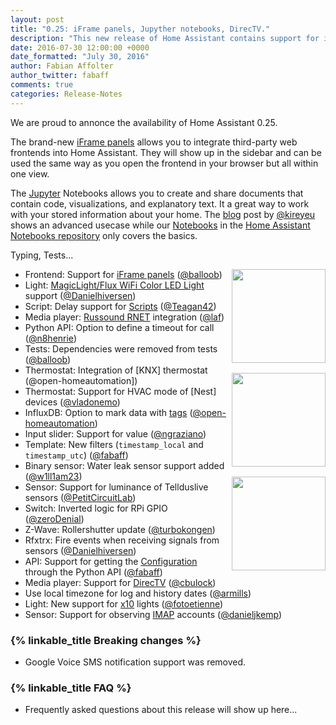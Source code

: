 ```yaml
---
layout: post
title: "0.25: iFrame panels, Jupyther notebooks, DirecTV."
description: "This new release of Home Assistant contains support for iFrame panels."
date: 2016-07-30 12:00:00 +0000
date_formatted: "July 30, 2016"
author: Fabian Affolter
author_twitter: fabaff
comments: true
categories: Release-Notes
---
```


We are proud to annonce the availability of Home Assistant 0.25.

The brand-new [iFrame panels][panel] allows you to integrate third-party web frontends into Home Assistant. They will show up in the sidebar and can be used the same way as you open the frontend in your browser but all within one view. 

The [Jupyter] Notebooks allows you to create and share documents that contain code, visualizations, and explanatory text. It a great way to work with your stored information about your home. The [blog] post by [@kireyeu] shows an advanced usecase while our [Notebooks][jupyter-notebooks] in the [Home Assistant Notebooks repository][jupyter-repo] only covers the basics.

Typing, Tests...

<img src='/images/supported_brands/russound.png' style='clear: right; margin-left: 5px; border:none; box-shadow: none; float: right; margin-bottom: 16px;' width='150' /><img src='/images/supported_brands/jupyter.png' style='clear: right; margin-left: 5px; border:none; box-shadow: none; float: right; margin-bottom: 16px;' width='150' /><img src='/images/supported_brands/directv.png' style='clear: right; margin-left: 5px; border:none; box-shadow: none; float: right; margin-bottom: 16px;' width='150' />

- Frontend: Support for [iFrame panels][panel] ([@balloob])
- Light: [MagicLight/Flux WiFi Color LED Light][flux] support ([@Danielhiversen])
- Script: Delay support for [Scripts][script] ([@Teagan42])
- Media player: [Russound RNET][Russound] integration ([@laf]) 
- Python API: Option to define a timeout for call ([@n8henrie])
- Tests: Dependencies were removed from tests ([@balloob])
- Thermostat: Integration of [KNX] thermostat (@open-homeautomation])
- Thermostat: Support for HVAC mode of [Nest] devices ([@vladonemo])
- InfluxDB: Option to mark data with [tags] ([@open-homeautomation])
- Input slider: Support for value ([@ngraziano])
- Template: New filters (`timestamp_local` and `timestamp_utc`) ([@fabaff])
- Binary sensor: Water leak sensor support added ([@w1ll1am23])
- Sensor: Support for luminance of Tellduslive sensors ([@PetitCircuitLab])
- Switch: Inverted logic for RPi GPIO ([@zeroDenial])
- Z-Wave: Rollershutter update ([@turbokongen])
- Rfxtrx: Fire events when receiving signals from sensors ([@Danielhiversen])
- API: Support for getting the [Configuration] through the Python API ([@fabaff])
- Media player: Support for [DirecTV] ([@cbulock])
- Use local timezone for log and history dates ([@armills])
- Light: New support for [x10] lights ([@fotoetienne])
- Sensor: Support for observing [IMAP] accounts ([@danieljkemp])

### {% linkable_title Breaking changes %}

- Google Voice SMS notification support was removed.

### {% linkable_title FAQ %}

- Frequently asked questions about this release will show up here...

[@Danielhiversen]: https://github.com/Danielhiversen
[@balloob]: https://github.com/balloob
[@Teagan42]: https://github.com/Teagan42
[@laf]: https://github.com/laf
[@n8henrie]: https://github.com/n8henrie
[@usul27]: https://github.com/usul27
[@vladonemo]: https://github.com/vladonemo
[@open-homeautomation]: https://github.com/open-homeautomation
[@ngraziano]: https://github.com/ngraziano
[@fabaff]: https://github.com/fabaff
[@w1ll1am23]: https://github.com/w1ll1am23
[@PetitCircuitLab]: https://github.com/PetitCircuitLab
[@zeroDenial]: https://github.com/zeroDenial
[@turbokongen]: https://github.com/turbokongen
[@kireyeu]: https://github.com/kireyeu
[@cbulock]: https://github.com/cbulock
[@armills]: https://github.com/armills
[@fotoetienne]: https://github.com/fotoetienne
[@danieljkemp]: https://github.com/danieljkemp

[panel]: /components/planel_iframe/
[flux]: /component/light.flux_led/
[script]: /components/script/
[Russound]: /component/media_player.russound_rnet/
[tags]: /component/influxdb/ 
[filter]: /topics/templating/
[jupyter-notebooks]: /cookbook/#jupyter-notebooks
[jupyter-repo]: https://github.com/home-assistant/home-assistant-notebooks
[Jupyter]: http://jupyter.org/
[blog]: /blog/2016/07/23/internet-of-things-data-exploration-with-jupyter-notebooks/
[DirecTV]: /component/media_player.directv/
[Configuration]: /developers/python_api/
[x10]: /components/light.x10/
[IMAP]: /component/sensor.imap/
